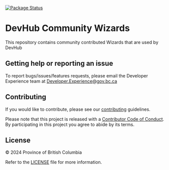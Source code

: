 [![Package Status](https://github.com/bcgov/DevHub-Community-Wizards/actions/workflows/publish.yaml/badge.svg)](https://github.com/bcgov/DevHub-Community-Wizards/actions/workflows/publish.yaml)


# DevHub Community Wizards

This repository contains community contributed Wizards that are used by DevHub

## Getting help or reporting an issue

To report bugs/issues/features requests, please email the Developer Experience team at [Developer.Experience@gov.bc.ca](mailto:Developer.Experience@gov.bc.ca)

## Contributing
If you would like to contribute, please see our [contributing](CONTRIBUTING.md) guidelines.

Please note that this project is released with a [Contributor Code of Conduct](CODE-OF-CONDUCT.md). By participating in this project you agree to abide by its terms.

## License

© 2024 Province of British Columbia

Refer to the [LICENSE](LICENSE.md) file for more information.

